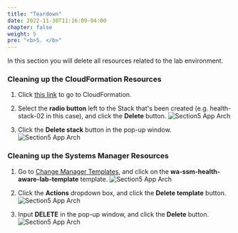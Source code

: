```yaml
---
title: "Teardown"
date: 2022-11-30T11:16:09-04:00
chapter: false
weight: 5
pre: "<b>5. </b>"
---
```


In this section you will delete all resources related to the lab environment.

### Cleaning up the CloudFormation Resources

1. Click [this link](https://us-east-1.console.aws.amazon.com/cloudformation/home?region=us-east-1) to go to CloudFormation.

2. Select the **radio button** left to the Stack that's been created (e.g. health-stack-02 in this case), and click the **Delete** button.
![Section5 App Arch](/Operations/200_Build_AWS_Health_Aware_Operation_Change_Process/Images/section5_delete_cfn.png)

3. Click the **Delete stack** button in the pop-up window.
![Section5 App Arch](/Operations/200_Build_AWS_Health_Aware_Operation_Change_Process/Images/section5_delete_stack.png)

### Cleaning up the Systems Manager Resources

1. Go to [Change Manager Templates](https://us-east-1.console.aws.amazon.com/systems-manager/change-manager?region=us-east-1#/dashboard/templates), and click on the **wa-ssm-health-aware-lab-template** template.
![Section5 App Arch](/Operations/200_Build_AWS_Health_Aware_Operation_Change_Process/Images/section5_delete_the_template.png)

2. Click the **Actions** dropdown box, and click the **Delete template** button.
![Section5 App Arch](/Operations/200_Build_AWS_Health_Aware_Operation_Change_Process/Images/section5_continue_delete_template.png)

3. Input **DELETE** in the pop-up window, and click the **Delete** button.
![Section5 App Arch](/Operations/200_Build_AWS_Health_Aware_Operation_Change_Process/Images/section5_delete_popup.png)